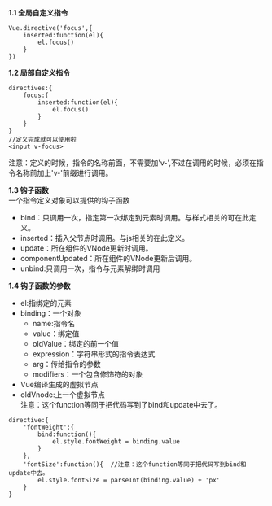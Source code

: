 **1.1 全局自定义指令**   
```
Vue.directive('focus',{
    inserted:function(el){
        el.focus()
    }
})
```

**1.2 局部自定义指令**  
```
directives:{
    focus:{
        inserted:function(el){
            el.focus()
        }
    }
}
//定义完成就可以使用啦
<input v-focus>

```
注意：定义的时候，指令的名称前面，不需要加'v-',不过在调用的时候，必须在指令名称前加上'v-'前缀进行调用。

**1.3 钩子函数**   
一个指令定义对象可以提供的钩子函数
+ bind：只调用一次，指定第一次绑定到元素时调用。与样式相关的可在此定义。
+ inserted：插入父节点时调用。与js相关的在此定义。
+ update：所在组件的VNode更新时调用。
+ componentUpdated：所在组件的VNode更新后调用。
+ unbind:只调用一次，指令与元素解绑时调用

**1.4 钩子函数的参数**
+ el:指绑定的元素
+ binding：一个对象
    - name:指令名
    - value：绑定值
    - oldValue：绑定的前一个值
    - expression：字符串形式的指令表达式
    - arg：传给指令的参数
    - modifiers：一个包含修饰符的对象
+ Vue编译生成的虚拟节点
+ oldVnode:上一个虚拟节点    
注意：这个function等同于把代码写到了bind和update中去了。
```
directive:{
    'fontWeight':{
        bind:function(){
            el.style.fontWeight = binding.value
        }
    },
    'fontSize':function(){  //注意：这个function等同于把代码写到bind和update中去。
        el.style.fontSize = parseInt(binding.value) + 'px'
    }
}
```